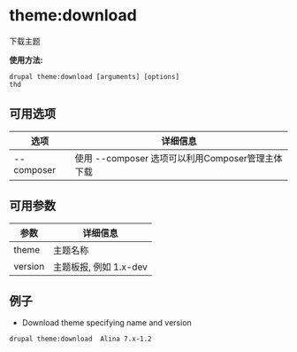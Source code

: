 # theme:download
下载主题

**使用方法:**
```
drupal theme:download [arguments] [options]
thd
```

## 可用选项
选项 | 详细信息
-------|-------------
--composer | 使用 --composer 选项可以利用Composer管理主体下载

## 可用参数
参数 | 详细信息
---------|-------------
theme | 主题名称
version | 主题板报, 例如 1.x-dev

## 例子
* Download theme specifying name and version
```
drupal theme:download  Alina 7.x-1.2
```

